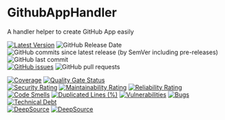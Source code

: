# GithubAppHandler
A handler helper to create GitHub App easily

[![Latest Version](https://img.shields.io/github/v/release/heitorpolidoro/github-app-handler?label=Latest%20Version)](https://github.com/heitorpolidoro/github-app-handler/releases/latest)
![GitHub Release Date](https://img.shields.io/github/release-date/heitorpolidoro/github-app-handler)
![GitHub commits since latest release (by SemVer including pre-releases)](https://img.shields.io/github/commits-since/heitorpolidoro/github-app-handler/latest)
![GitHub last commit](https://img.shields.io/github/last-commit/heitorpolidoro/github-app-handler)
<br>
[![GitHub issues](https://img.shields.io/github/issues/heitorpolidoro/github-app-handler)](https://github.com/heitorpolidoro/github-app-handler/issues)
![GitHub pull requests](https://img.shields.io/github/issues-pr/heitorpolidoro/github-app-handler)

[![Coverage](https://sonarcloud.io/api/project_badges/measure?project=heitorpolidoro_github-app-handler&metric=coverage)](https://sonarcloud.io/summary/new_code?id=heitorpolidoro_github-app-handler)
[![Quality Gate Status](https://sonarcloud.io/api/project_badges/measure?project=heitorpolidoro_github-app-handler&metric=alert_status)](https://sonarcloud.io/summary/new_code?id=heitorpolidoro_github-app-handler)
<br>
[![Security Rating](https://sonarcloud.io/api/project_badges/measure?project=heitorpolidoro_github-app-handler&metric=security_rating)](https://sonarcloud.io/summary/new_code?id=heitorpolidoro_github-app-handler)
[![Maintainability Rating](https://sonarcloud.io/api/project_badges/measure?project=heitorpolidoro_github-app-handler&metric=sqale_rating)](https://sonarcloud.io/summary/new_code?id=heitorpolidoro_github-app-handler)
[![Reliability Rating](https://sonarcloud.io/api/project_badges/measure?project=heitorpolidoro_github-app-handler&metric=reliability_rating)](https://sonarcloud.io/summary/new_code?id=heitorpolidoro_github-app-handler)
<br>
[![Code Smells](https://sonarcloud.io/api/project_badges/measure?project=heitorpolidoro_github-app-handler&metric=code_smells)](https://sonarcloud.io/summary/new_code?id=heitorpolidoro_github-app-handler)
[![Duplicated Lines (%)](https://sonarcloud.io/api/project_badges/measure?project=heitorpolidoro_github-app-handler&metric=duplicated_lines_density)](https://sonarcloud.io/summary/new_code?id=heitorpolidoro_github-app-handler)
[![Vulnerabilities](https://sonarcloud.io/api/project_badges/measure?project=heitorpolidoro_github-app-handler&metric=vulnerabilities)](https://sonarcloud.io/summary/new_code?id=heitorpolidoro_github-app-handler)
[![Bugs](https://sonarcloud.io/api/project_badges/measure?project=heitorpolidoro_github-app-handler&metric=bugs)](https://sonarcloud.io/summary/new_code?id=heitorpolidoro_github-app-handler)
[![Technical Debt](https://sonarcloud.io/api/project_badges/measure?project=heitorpolidoro_github-app-handler&metric=sqale_index)](https://sonarcloud.io/summary/new_code?id=heitorpolidoro_github-app-handler)
<br>
[![DeepSource](https://app.deepsource.com/gh/heitorpolidoro/github-app-handler.svg/?label=active+issues&show_trend=true&token=hZuHoQ-gd4kIPgNuSX0X_QT2)](https://app.deepsource.com/gh/heitorpolidoro/github-app-handler/)
[![DeepSource](https://app.deepsource.com/gh/heitorpolidoro/github-app-handler.svg/?label=resolved+issues&show_trend=true&token=hZuHoQ-gd4kIPgNuSX0X_QT2)](https://app.deepsource.com/gh/heitorpolidoro/github-app-handler/)
